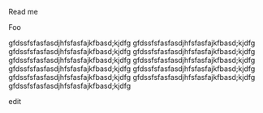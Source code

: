 Read me

Foo

gfdssfsfasfasdjhfsfasfajkfbasd;kjdfg
gfdssfsfasfasdjhfsfasfajkfbasd;kjdfg
gfdssfsfasfasdjhfsfasfajkfbasd;kjdfg
gfdssfsfasfasdjhfsfasfajkfbasd;kjdfg
gfdssfsfasfasdjhfsfasfajkfbasd;kjdfg
gfdssfsfasfasdjhfsfasfajkfbasd;kjdfg
gfdssfsfasfasdjhfsfasfajkfbasd;kjdfg
gfdssfsfasfasdjhfsfasfajkfbasd;kjdfg
gfdssfsfasfasdjhfsfasfajkfbasd;kjdfg
gfdssfsfasfasdjhfsfasfajkfbasd;kjdfg
gfdssfsfasfasdjhfsfasfajkfbasd;kjdfg

edit
